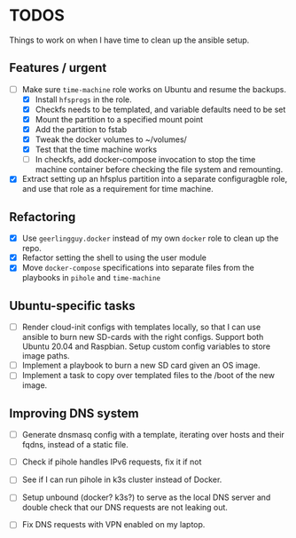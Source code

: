 # TODOS

Things to work on when I have time to clean up the ansible setup.

## Features / urgent

- [ ] Make sure `time-machine` role works on Ubuntu and resume the backups.
  - [x] Install `hfsprogs` in the role.
  - [x] Checkfs needs to be templated, and variable defaults need to be set
  - [x] Mount the partition to a specified mount point
  - [x] Add the partition to fstab
  - [x] Tweak the docker volumes to ~/volumes/
  - [x] Test that the time machine works
  - [ ] In checkfs, add docker-compose invocation to stop the time machine
        container before checking the file system and remounting.
- [x] Extract setting up an hfsplus partition into a separate configuragble
      role, and use that role as a requirement for time machine.

## Refactoring

- [x] Use `geerlingguy.docker` instead of my own `docker` role to clean up the
      repo.
- [x] Refactor setting the shell to using the user module
- [x] Move `docker-compose` specifications into separate files from the playbooks
      in `pihole` and `time-machine`

## Ubuntu-specific tasks

- [ ] Render cloud-init configs with templates locally, so that I can use
      ansible to burn new SD-cards with the right configs. Support both Ubuntu
      20.04 and Raspbian. Setup custom config variables to store image paths.
- [ ] Implement a playbook to burn a new SD card given an OS image.
- [ ] Implement a task to copy over templated files to the /boot of the new
      image.

## Improving DNS system

- [ ] Generate dnsmasq config with a template, iterating over hosts and their
      fqdns, instead of a static file.
- [ ] Check if pihole handles IPv6 requests, fix it if not
- [ ] See if I can run pihole in k3s cluster instead of Docker.
- [ ] Setup unbound (docker? k3s?) to serve as the local DNS server and double
      check that our DNS requests are not leaking out.

- [ ] Fix DNS requests with VPN enabled on my laptop.
